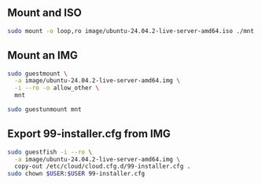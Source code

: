 
Mount and ISO
----

```bash
sudo mount -o loop,ro image/ubuntu-24.04.2-live-server-amd64.iso ./mnt
```

Mount an IMG
----

```bash
sudo guestmount \
  -a image/ubuntu-24.04.2-live-server-amd64.img \
  -i --ro -o allow_other \
  mnt

sudo guestunmount mnt
```


Export 99-installer.cfg from IMG
----

```bash
sudo guestfish -i --ro \
  -a image/ubuntu-24.04.2-live-server-amd64.img \
  copy-out /etc/cloud/cloud.cfg.d/99-installer.cfg .
sudo chown $USER:$USER 99-installer.cfg
```

